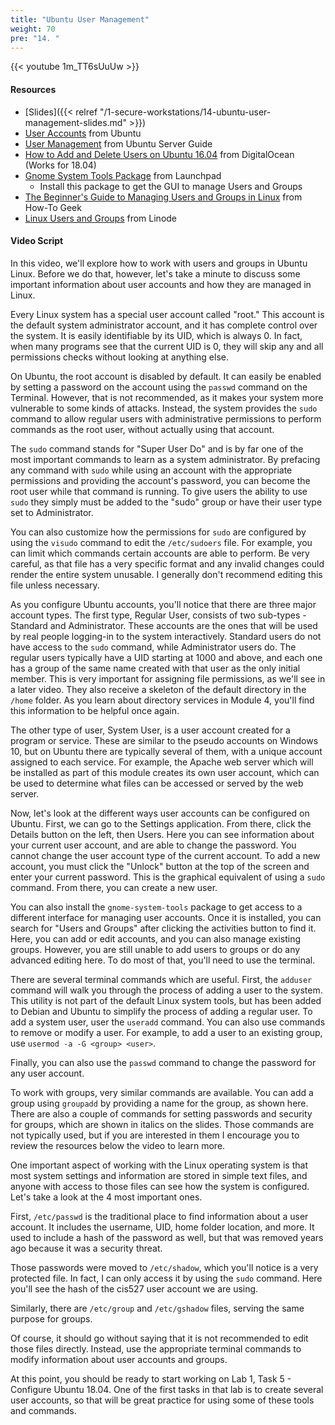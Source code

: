 ```yaml
---
title: "Ubuntu User Management"
weight: 70
pre: "14. "
---
```


{{< youtube 1m_TT6sUuUw >}}

#### Resources

* [Slides]({{< relref "/1-secure-workstations/14-ubuntu-user-management-slides.md" >}})
* [User Accounts](https://help.ubuntu.com/lts/ubuntu-help/user-accounts.html) from Ubuntu
* [User Management](https://help.ubuntu.com/lts/serverguide/user-management.html) from Ubuntu Server Guide
* [How to Add and Delete Users on Ubuntu 16.04](https://www.digitalocean.com/community/tutorials/how-to-add-and-delete-users-on-ubuntu-16-04) from DigitalOcean (Works for 18.04)
* [Gnome System Tools Package](https://launchpad.net/ubuntu/bionic/+package/gnome-system-tools) from Launchpad
  - Install this package to get the GUI to manage Users and Groups
* [The Beginner's Guide to Managing Users and Groups in Linux](https://www.howtogeek.com/howto/36845/the-beginners-guide-to-managing-users-and-groups-in-linux/) from How-To Geek
* [Linux Users and Groups](https://www.linode.com/docs/tools-reference/linux-users-and-groups/) from Linode

#### Video Script

In this video, we'll explore how to work with users and groups in Ubuntu Linux. Before we do that, however, let's take a minute to discuss some important information about user accounts and how they are managed in Linux.

Every Linux system has a special user account called "root." This account is the default system administrator account, and it has complete control over the system. It is easily identifiable by its UID, which is always 0. In fact, when many programs see that the current UID is 0, they will skip any and all permissions checks without looking at anything else.

On Ubuntu, the root account is disabled by default. It can easily be enabled by setting a password on the account using the `passwd` command on the Terminal. However, that is not recommended, as it makes your system more vulnerable to some kinds of attacks. Instead, the system provides the `sudo` command to allow regular users with administrative permissions to perform commands as the root user, without actually using that account.

The `sudo` command stands for "Super User Do" and is by far one of the most important commands to learn as a system administrator. By prefacing any command with `sudo` while using an account with the appropriate permissions and providing the account's password, you can become the root user while that command is running. To give users the ability to use `sudo` they simply must be added to the "sudo" group or have their user type set to Administrator.

You can also customize how the permissions for `sudo` are configured by using the `visudo` command to edit the `/etc/sudoers` file. For example, you can limit which commands certain accounts are able to perform. Be very careful, as that file has a very specific format and any invalid changes could render the entire system unusable. I generally don't recommend editing this file unless necessary.

As you configure Ubuntu accounts, you'll notice that there are three major account types. The first type, Regular User, consists of two sub-types - Standard and Administrator. These accounts are the ones that will be used by real people logging-in to the system interactively. Standard users do not have access to the `sudo` command, while Administrator users do. The regular users typically have a UID starting at 1000 and above, and each one has a group of the same name created with that user as the only initial member. This is very important for assigning file permissions, as we'll see in a later video. They also receive a skeleton of the default directory in the `/home` folder. As you learn about directory services in Module 4, you'll find this information to be helpful once again.

The other type of user, System User, is a user account created for a program or service. These are similar to the pseudo accounts on Windows 10, but on Ubuntu there are typically several of them, with a unique account assigned to each service. For example, the Apache web server which will be installed as part of this module creates its own user account, which can be used to determine what files can be accessed or served by the web server.

Now, let's look at the different ways user accounts can be configured on Ubuntu. First, we can go to the Settings application. From there, click the Details button on the left, then Users. Here you can see information about your current user account, and are able to change the password. You cannot change the user account type of the current account. To add a new account, you must click the "Unlock" button at the top of the screen and enter your current password. This is the graphical equivalent of using a `sudo` command. From there, you can create a new user.

You can also install the `gnome-system-tools` package to get access to a different interface for managing user accounts. Once it is installed, you can search for "Users and Groups" after clicking the activities button to find it. Here, you can add or edit accounts, and you can also manage existing groups. However, you are still unable to add users to groups or do any advanced editing here. To do most of that, you'll need to use the terminal.

There are several terminal commands which are useful. First, the `adduser` command will walk you through the process of adding a user to the system. This utility is not part of the default Linux system tools, but has been added to Debian and Ubuntu to simplify the process of adding a regular user. To add a system user, user the `useradd` command. You can also use commands to remove or modify a user. For example, to add a user to an existing group, use `usermod -a -G <group> <user>`.

Finally, you can also use the `passwd` command to change the password for any user account.

To work with groups, very similar commands are available. You can add a group using `groupadd` by providing a name for the group, as shown here. There are also a couple of commands for setting passwords and security for groups, which are shown in italics on the slides. Those commands are not typically used, but if you are interested in them I encourage you to review the resources below the video to learn more.

One important aspect of working with the Linux operating system is that most system settings and information are stored in simple text files, and anyone with access to those files can see how the system is configured. Let's take a look at the 4 most important ones.

First, `/etc/passwd` is the traditional place to find information about a user account. It includes the username, UID, home folder location, and more. It used to include a hash of the password as well, but that was removed years ago because it was a security threat.

Those passwords were moved to `/etc/shadow`, which you'll notice is a very protected file. In fact, I can only access it by using the `sudo` command. Here you'll see the hash of the cis527 user account we are using.

Similarly, there are `/etc/group` and `/etc/gshadow` files, serving the same purpose for groups.

Of course, it should go without saying that it is not recommended to edit those files directly. Instead, use the appropriate terminal commands to modify information about user accounts and groups.

At this point, you should be ready to start working on Lab 1, Task 5 - Configure Ubuntu 18.04. One of the first tasks in that lab is to create several user accounts, so that will be great practice for using some of these tools and commands.
